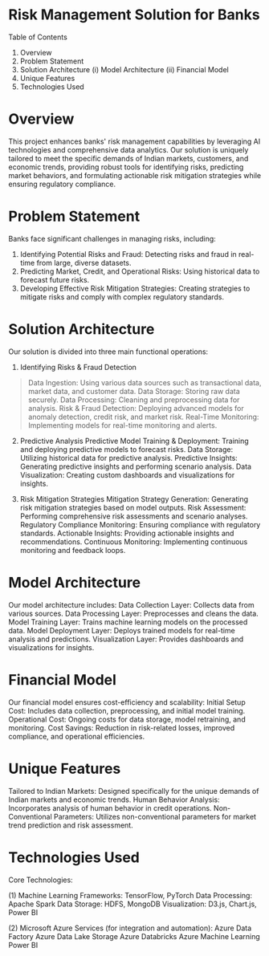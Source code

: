 # Risk Management Solution for Banks

Table of Contents
1. Overview
2. Problem Statement
3. Solution Architecture
            (i) Model Architecture
            (ii) Financial Model
4. Unique Features
5. Technologies Used


# Overview
This project enhances banks' risk management capabilities by leveraging AI technologies and comprehensive data analytics. Our solution is uniquely tailored to meet the specific demands of Indian markets, customers, and economic trends, providing robust tools for identifying risks, predicting market behaviors, and formulating actionable risk mitigation strategies while ensuring regulatory compliance.

# Problem Statement
Banks face significant challenges in managing risks, including:

1. Identifying Potential Risks and Fraud: Detecting risks and fraud in real-time from large, diverse datasets.
2. Predicting Market, Credit, and Operational Risks: Using historical data to forecast future risks.
3. Developing Effective Risk Mitigation Strategies: Creating strategies to mitigate risks and comply with complex regulatory standards.

# Solution Architecture
Our solution is divided into three main functional operations:

1. Identifying Risks & Fraud Detection
  > Data Ingestion: Using various data sources such as transactional data, market data, and customer data.
  > Data Storage: Storing raw data securely.
  > Data Processing: Cleaning and preprocessing data for analysis.
  > Risk & Fraud Detection: Deploying advanced models for anomaly detection, credit risk, and market risk.
  > Real-Time Monitoring: Implementing models for real-time monitoring and alerts.

2. Predictive Analysis
  Predictive Model Training & Deployment: Training and deploying predictive models to forecast risks.
  Data Storage: Utilizing historical data for predictive analysis.
  Predictive Insights: Generating predictive insights and performing scenario analysis.
  Data Visualization: Creating custom dashboards and visualizations for insights.

3. Risk Mitigation Strategies
  Mitigation Strategy Generation: Generating risk mitigation strategies based on model outputs.
  Risk Assessment: Performing comprehensive risk assessments and scenario analyses.
  Regulatory Compliance Monitoring: Ensuring compliance with regulatory standards.
  Actionable Insights: Providing actionable insights and recommendations.
  Continuous Monitoring: Implementing continuous monitoring and feedback loops.

# Model Architecture
  Our model architecture includes:
  Data Collection Layer: Collects data from various sources.
  Data Processing Layer: Preprocesses and cleans the data.
  Model Training Layer: Trains machine learning models on the processed data.
  Model Deployment Layer: Deploys trained models for real-time analysis and predictions.
  Visualization Layer: Provides dashboards and visualizations for insights.

# Financial Model
  Our financial model ensures cost-efficiency and scalability:
  Initial Setup Cost: Includes data collection, preprocessing, and initial model training.
  Operational Cost: Ongoing costs for data storage, model retraining, and monitoring.
  Cost Savings: Reduction in risk-related losses, improved compliance, and operational efficiencies.

# Unique Features
  Tailored to Indian Markets: Designed specifically for the unique demands of Indian markets and economic trends.
  Human Behavior Analysis: Incorporates analysis of human behavior in credit operations.
  Non-Conventional Parameters: Utilizes non-conventional parameters for market trend prediction and risk assessment.

# Technologies Used
Core Technologies:

(1) Machine Learning Frameworks: 
  TensorFlow, PyTorch
  Data Processing: Apache Spark
  Data Storage: HDFS, MongoDB
  Visualization: D3.js, Chart.js, Power BI

(2) Microsoft Azure Services (for integration and automation):
  Azure Data Factory
  Azure Data Lake Storage
  Azure Databricks
  Azure Machine Learning
  Power BI
